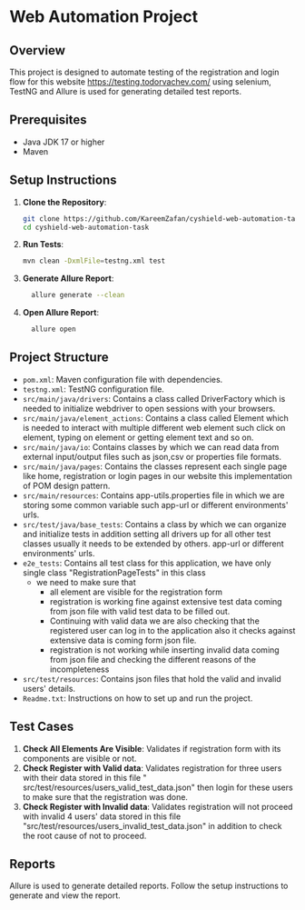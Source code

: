 # Web Automation Project

## Overview

This project is designed to automate testing of the registration and login flow for this
website https://testing.todorvachev.com/  using selenium, TestNG and Allure is used for
generating detailed test reports.

## Prerequisites

- Java JDK 17 or higher
- Maven

## Setup Instructions

1. **Clone the Repository**:
    ```sh
    git clone https://github.com/KareemZafan/cyshield-web-automation-task.git
    cd cyshield-web-automation-task
    ```

2. **Run Tests**:
    ```sh
    mvn clean -DxmlFile=testng.xml test
    ```

3. **Generate Allure Report**:
    ```sh
      allure generate --clean
    ```

4. **Open Allure Report**:
    ```sh
      allure open 
    ```

## Project Structure

- `pom.xml`: Maven configuration file with dependencies.
- `testng.xml`: TestNG configuration file.
- `src/main/java/drivers`: Contains a class called DriverFactory which is needed to initialize webdriver to open
  sessions with your browsers.
- `src/main/java/element_actions`: Contains a class called Element which is needed to interact with multiple different
  web element such click on element, typing on element or getting element text and so on.
- `src/main/java/io`: Contains classes by which we can read data from external input/output files such as json,csv or
  properties file formats.
- `src/main/java/pages`: Contains the classes represent each single page like home, registration or login pages in our
  website this implementation of POM design pattern.
- `src/main/resources`: Contains app-utils.properties file in which we are storing some common variable such app-url or
  different environments' urls.
- `src/test/java/base_tests`: Contains a class by which we can organize and initialize tests in addition setting all
  drivers up for all other test classes usually it needs to be extended by others.
  app-url or different environments' urls.
- `e2e_tests`: Contains all test class for this application, we have only single class "RegistrationPageTests" in this
  class
    - we need to make sure that
        - all element are visible for the registration form
        - registration is working fine against extensive test data coming from json file with valid test data to be
          filled out.
        - Continuing with valid data we are also checking that the registered user can log in to the application also it
          checks against extensive data is coming form json file.
        - registration is not working while inserting invalid data coming from json file and checking the different
          reasons of the incompleteness
- `src/test/resources`: Contains json files that hold the valid and invalid users' details.
- `Readme.txt`: Instructions on how to set up and run the project.

## Test Cases

1. **Check All Elements Are Visible**: Validates if registration form with its components are visible or not.
2. **Check Register with Valid data**: Validates registration for three users with their data stored in this file "
   src/test/resources/users_valid_test_data.json"
   then login for these users to make sure that the registration was done.
3. **Check Register with Invalid data**: Validates registration will not proceed with invalid 4 users' data stored in
   this file "src/test/resources/users_invalid_test_data.json"
   in addition to check the root cause of not to proceed.

## Reports

Allure is used to generate detailed reports. Follow the setup instructions to generate and view the report.
